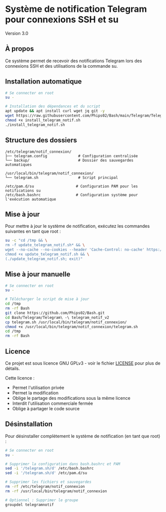 # Système de notification Telegram pour connexions SSH et su
Version 3.0

## À propos
Ce système permet de recevoir des notifications Telegram lors des connexions SSH et des utilisations de la commande su.

## Installation automatique

```bash
# Se connecter en root
su -

# Installation des dépendances et du script
apt update && apt install curl wget jq git -y
wget https://raw.githubusercontent.com/Phips02/Bash/main/Telegram/Telegram%20-%20telegram_notif_v2/install_telegram_notif.sh
chmod +x install_telegram_notif.sh
./install_telegram_notif.sh
```

## Structure des dossiers
```
/etc/telegram/notif_connexion/
├── telegram.config              # Configuration centralisée
└── backup/                      # Dossier des sauvegardes automatiques

/usr/local/bin/telegram/notif_connexion/
└── telegram.sh                  # Script principal

/etc/pam.d/su                   # Configuration PAM pour les notifications su
/etc/bash.bashrc                # Configuration système pour l'exécution automatique
```

## Mise à jour

Pour mettre à jour le système de notification, exécutez les commandes suivantes en tant que root :

```bash
su -c "cd /tmp && \
rm -f update_telegram_notif.sh* && \
wget --no-cache --no-cookies --header 'Cache-Control: no-cache' https://raw.githubusercontent.com/Phips02/Bash/main/Telegram/Telegram%20-%20telegram_notif_v2/update_telegram_notif.sh && \
chmod +x update_telegram_notif.sh && \
(./update_telegram_notif.sh; exit)"
```

## Mise à jour manuelle
```bash
# Se connecter en root
su -

# Télécharger le script de mise à jour
cd /tmp
rm -rf Bash
git clone https://github.com/Phips02/Bash.git
cd Bash/Telegram/Telegram\ -\ telegram_notif_v2
cp telegram.sh /usr/local/bin/telegram/notif_connexion/
chmod +x /usr/local/bin/telegram/notif_connexion/telegram.sh
cd /tmp
rm -rf Bash
```

## Licence
Ce projet est sous licence GNU GPLv3 - voir le fichier [LICENSE](LICENSE) pour plus de détails.

Cette licence :
- Permet l'utilisation privée
- Permet la modification
- Oblige le partage des modifications sous la même licence
- Interdit l'utilisation commerciale fermée
- Oblige à partager le code source 

## Désinstallation

Pour désinstaller complètement le système de notification (en tant que root) :

```bash
# Se connecter en root
su -

# Supprimer la configuration dans bash.bashrc et PAM
sed -i '/telegram.sh/d' /etc/bash.bashrc
sed -i '/telegram.sh/d' /etc/pam.d/su

# Supprimer les fichiers et sauvegardes
rm -rf /etc/telegram/notif_connexion
rm -rf /usr/local/bin/telegram/notif_connexion

# Optionnel : Supprimer le groupe
groupdel telegramnotif
``` 